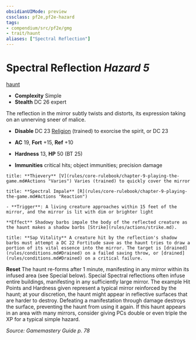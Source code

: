 ```yaml
---
obsidianUIMode: preview
cssclass: pf2e,pf2e-hazard
tags:
- compendium/src/pf2e/gmg
- trait/haunt
aliases: ["Spectral Reflection"]
---
```

# Spectral Reflection *Hazard 5*  
[haunt](rules/traits/haunt.md "Haunt Hazard Trait")  

- **Complexity** Simple
- **Stealth** DC 26 expert  

The reflection in the mirror subtly twists and distorts, its expression taking on an unnerving sneer of malice.

- **Disable** DC 23 [Religion](compendium/skills.md#Religion) (trained) to exorcise the spirit, or DC 23  

- **AC** 19, **Fort** +15, **Ref** +10
- **Hardness** 13, **HP** 50 (BT 25)
- **Immunities** critical hits; object immunities; precision damage

```ad-embed-ability
title: **Thievery** [V](rules/core-rulebook/chapter-9-playing-the-game.md#Actions "Varies") Varies (trained) to quickly cover the mirror
```
```ad-embed-ability
title: **Spectral Impale** [R](rules/core-rulebook/chapter-9-playing-the-game.md#Actions "Reaction")

- **Trigger**: A living creature approaches within 15 feet of the mirror, and the mirror is lit with dim or brighter light

**Effect** Shadowy barbs impale the body of the reflected creature as the haunt makes a shadow barbs [Strike](rules/actions/strike.md).
```
```ad-embed-ability
title: **Sap Vitality** A creature hit by the reflection's shadow barbs must attempt a DC 22 Fortitude save as the haunt tries to draw a portion of its vital essence into the mirror. The target is [drained](rules/conditions.md#Drained) on a failed saving throw, or [drained](rules/conditions.md#Drained) on a critical failure.
```

**Reset** The haunt re-forms after 1 minute, manifesting in any mirror within its infused area (see Special below). Special Spectral reflections often infuse entire buildings, manifesting in any sufficiently large mirror. The example Hit Points and Hardness given represent a typical mirror reinforced by the haunt; at your discretion, the haunt might appear in reflective surfaces that are harder to destroy.
Defeating a manifestation through damage destroys the surface, preventing the haunt from using it again. If this haunt appears in an area with many mirrors, consider giving PCs double or even triple the XP for a typical simple hazard.  

*Source: Gamemastery Guide p. 78*